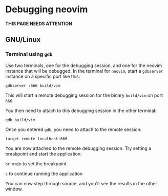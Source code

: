 # Debugging neovim
**THIS PAGE NEEDS ATTENTION**

## GNU/Linux
### Terminal using `gdb`
Use two terminals, one for the debugging session, and one for the neovim instance that will be debugged.
In the terminal for `neovim`, start a `gdbserver` instance on a specific port like this:

`gdbserver :666 build/vim`

This will start a remote debugging session for the binary `build/vim` on port `666`.

You then need to attach to this debugging session in the other terminal:

`gdb build/vim`

Once you entered `gdb`, you need to attach to the remote session:

`target remote localhost:666`

You are now attached to the remote debugging session. 
Try setting a breakpoint and start the application:

`br main` to set the breakpoint.

`c` to continue running the application

You can now step through source, and you'll see the results in the other window.